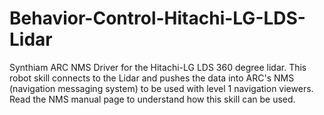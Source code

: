 # Behavior-Control-Hitachi-LG-LDS-Lidar
Synthiam ARC NMS Driver for the Hitachi-LG LDS 360 degree lidar. This robot skill connects to the Lidar and pushes the data into ARC's NMS (navigation messaging system) to be used with level 1 navigation viewers. Read the NMS manual page to understand how this skill can be used.
